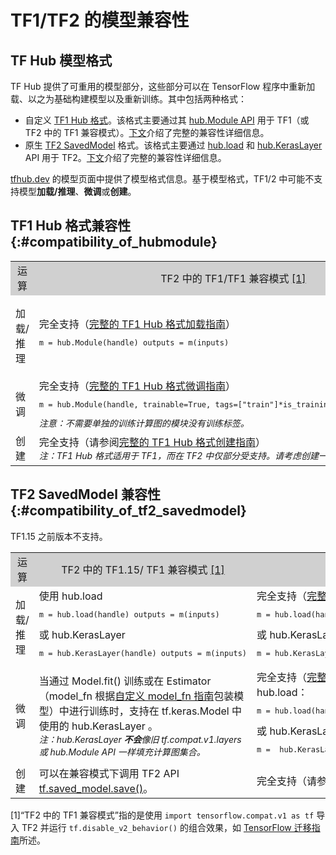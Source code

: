 # TF1/TF2 的模型兼容性

## TF Hub 模型格式

TF Hub 提供了可重用的模型部分，这些部分可以在 TensorFlow 程序中重新加载、以之为基础构建模型以及重新训练。其中包括两种格式：

- 自定义 [TF1 Hub 格式](https://www.tensorflow.org/hub/tf1_hub_module)。该格式主要通过其 [hub.Module API](https://www.tensorflow.org/hub/api_docs/python/hub/Module) 用于 TF1（或 TF2 中的 TF1 兼容模式）。[下文](#compatibility_of_hubmodule)介绍了完整的兼容性详细信息。
- 原生 [TF2 SavedModel](https://www.tensorflow.org/hub/tf2_saved_model) 格式。该格式主要通过 [hub.load](https://www.tensorflow.org/hub/api_docs/python/hub/load) 和 [hub.KerasLayer](https://www.tensorflow.org/hub/api_docs/python/hub/KerasLayer) API 用于 TF2。[下文](#compatibility_of_tf2_savedmodel)介绍了完整的兼容性详细信息。

[tfhub.dev](https://tfhub.dev) 的模型页面中提供了模型格式信息。基于模型格式，TF1/2 中可能不支持模型**加载/推理**、**微调**或**创建**。

## TF1 Hub 格式兼容性 {:#compatibility_of_hubmodule}

<table style="width: 100%;">
  <tr style="text-align: center">
    <col style="width: 20%">
    <col style="width: 40%">
    <col style="width: 40%">
    <td style="text-align: center; background-color: #D0D0D0">运算</td>
    <td style="text-align: center; background-color: #D0D0D0">TF2 中的 TF1/TF1 兼容模式 <a href="#compatfootnote">[1]</a>
</td>
    <td style="text-align: center; background-color: #D0D0D0">TF2</td>
  </tr>
  <tr>
    <td>加载/推理</td>
    <td>完全支持（<a href="https://www.tensorflow.org/hub/tf1_hub_module#using_a_module">完整的 TF1 Hub 格式加载指南</a>）      <pre style="font-size: 12px;" lang="python">m = hub.Module(handle) outputs = m(inputs)</pre>
</td>
    <td>建议使用 hub.load     <pre style="font-size: 12px;" lang="python">m = hub.load(handle) outputs = m.signatures["sig"](inputs)</pre>       或 hub.KerasLayer       <pre style="font-size: 12px;" lang="python">m = hub.KerasLayer(handle, signature="sig") outputs = m(inputs)</pre>
</td>
  </tr>
  <tr>
    <td>微调</td>
    <td>完全支持（<a href="https://www.tensorflow.org/hub/tf1_hub_module#for_consumers">完整的 TF1 Hub 格式微调指南</a>）<pre style="font-size: 12px;" lang="python">m = hub.Module(handle, trainable=True, tags=["train"]*is_training) outputs = m(inputs)</pre> <div style="font-style: italic; font-size: 14px"> 注意：不需要单独的训练计算图的模块没有训练标签。</div>
</td>
    <td style="text-align: center">不支持</td>
  </tr>
  <tr>
    <td>创建</td>
    <td>完全支持（请参阅<a href="https://www.tensorflow.org/hub/tf1_hub_module#general_approach">完整的 TF1 Hub 格式创建指南</a>）<br> <div style="font-style: italic; font-size: 14px"> 注：TF1 Hub 格式适用于 TF1，而在 TF2 中仅部分受支持。请考虑创建一个 TF2 SavedModel。      </div>
</td>
    <td style="text-align: center">不支持</td>
  </tr>
</table>

## TF2 SavedModel 兼容性 {:#compatibility_of_tf2_savedmodel}

TF1.15 之前版本不支持。

<table style="width: 100%;">
  <tr style="text-align: center">
    <col style="width: 20%">
    <col style="width: 40%">
    <col style="width: 40%">
    <td style="text-align: center; background-color: #D0D0D0">运算</td>
    <td style="text-align: center; background-color: #D0D0D0">TF2 中的 TF1.15/ TF1 兼容模式 <a href="#compatfootnote">[1]</a>
</td>
    <td style="text-align: center; background-color: #D0D0D0">TF2</td>
  </tr>
  <tr>
    <td>加载/推理</td>
    <td>       使用 hub.load     <pre style="font-size: 12px;" lang="python">m = hub.load(handle) outputs = m(inputs)</pre>       或 hub.KerasLayer       <pre style="font-size: 12px;" lang="python">m = hub.KerasLayer(handle) outputs = m(inputs)</pre>
</td>
    <td>完全支持（<a href="https://www.tensorflow.org/hub/tf2_saved_model#using_savedmodels_from_tf_hub">完整的 TF2 SavedModel 加载指南</a>）。使用 hub.load     <pre style="font-size: 12px;" lang="python">m = hub.load(handle) outputs = m(inputs)</pre>       或 hub.KerasLayer       <pre style="font-size: 12px;" lang="python">m = hub.KerasLayer(handle) outputs = m(inputs)</pre>
</td>
  </tr>
  <tr>
    <td>微调</td>
    <td>当通过 Model.fit() 训练或在 Estimator（model_fn 根据<a href="https://www.tensorflow.org/guide/migrate#using_a_custom_model_fn">自定义 model_fn 指南</a>包装模型）中进行训练时，支持在 tf.keras.Model 中使用的 hub.KerasLayer 。       <br><div style="font-style: italic; font-size: 14px;"> 注：hub.KerasLayer <span style="font-weight: bold;">不会</span>像旧 tf.compat.v1.layers 或 hub.Module API 一样填充计算图集合。</div>
</td>
    <td>完全支持（<a href="https://www.tensorflow.org/hub/tf2_saved_model#for_savedmodel_consumers">完整的 TF2 SavedModel 微调指南</a>）。使用 hub.load：<pre style="font-size: 12px;" lang="python">m = hub.load(handle) outputs = m(inputs, training=is_training)</pre>       或 hub.KerasLayer：<pre style="font-size: 12px;" lang="python">m =  hub.KerasLayer(handle, trainable=True) outputs = m(inputs)</pre>
</td>
  </tr>
  <tr>
    <td>创建</td>
    <td>可以在兼容模式下调用 TF2 API <a href="https://www.tensorflow.org/api_docs/python/tf/saved_model/save">       tf.saved_model.save()</a>。</td>
   <td>完全支持（请参阅 <a href="https://www.tensorflow.org/hub/tf2_saved_model#creating_savedmodels_for_tf_hub">complete TF2 SavedModel 创建指南</a>）</td>
  </tr>
</table>

<p id="compatfootnote">[1]“TF2 中的 TF1 兼容模式”指的是使用 <code style="font-size: 12px;" lang="python">import tensorflow.compat.v1 as tf</code> 导入 TF2  并运行   <code style="font-size: 12px;" lang="python">tf.disable_v2_behavior()</code> 的组合效果，如 <a href="https://www.tensorflow.org/guide/migrate">TensorFlow 迁移指南</a>所述。</p>
